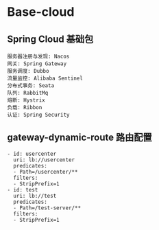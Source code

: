 # Base-cloud

## Spring Cloud 基础包

```
服务器注册与发现: Nacos
网关: Spring Gateway
服务调度: Dubbo
流量监控: Alibaba Sentinel
分布式事务: Seata
队列: RabbitMq
熔断: Hystrix
负载: Ribbon
认证: Spring Security
```

## gateway-dynamic-route 路由配置

```
- id: usercenter
  uri: lb://usercenter
  predicates:
  - Path=/usercenter/**
  filters:
  - StripPrefix=1
- id: test
  uri: lb://test
  predicates:
  - Path=/test-server/**
  filters:
  - StripPrefix=1
```
